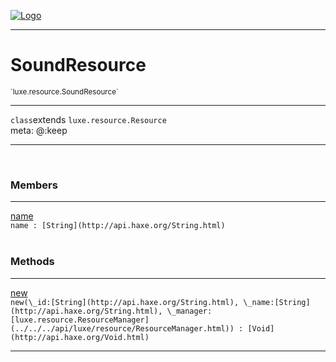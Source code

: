 
[![Logo](../../../images/logo.png)](../../../api/index.html)

---


<h1>SoundResource</h1>
<small>`luxe.resource.SoundResource`</small>



<hr/>

`class`extends <code><span>luxe.resource.Resource</span></code><br/><span class="meta">
meta: @:keep</span>

<hr/>


&nbsp;
&nbsp;




<h3>Members</h3> <hr/><span class="member apipage">
                <a name="name"><a class="lift" href="#name">name</a></a><div class="clear"></div>
                <code class="signature apipage">name : [String](http://api.haxe.org/String.html)</code><br/></span>
            <span class="small_desc_flat"></span><br/>


<h3>Methods</h3> <hr/><span class="method apipage">
            <a name="new"><a class="lift" href="#new">new</a></a><div class="clear"></div>
            <code class="signature apipage">new(\_id:[String](http://api.haxe.org/String.html)<span></span>, \_name:[String](http://api.haxe.org/String.html)<span></span>, \_manager:[luxe.resource.ResourceManager](../../../api/luxe/resource/ResourceManager.html)<span></span>) : [Void](http://api.haxe.org/Void.html)</code><br/><span class="small_desc_flat"></span>


</span>



<hr/>

&nbsp;
&nbsp;
&nbsp;
&nbsp;